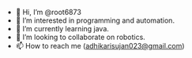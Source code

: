 - 👋 Hi, I’m @root6873
- 👀 I’m interested in programming and automation.
- 🌱 I’m currently learning java.
- 💞️ I’m looking to collaborate on robotics.
- 📫 How to reach me (adhikarisujan023@gmail.com)

<!---
root6873/root6873 is a ✨ special ✨ repository because its `README.md` (this file) appears on your GitHub profile.
You can click the Preview link to take a look at your changes.
--->
